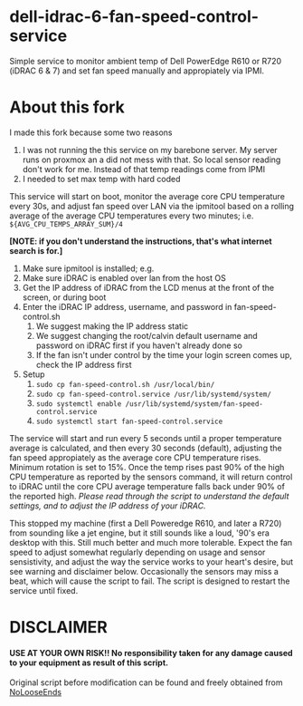 # dell-idrac-6-fan-speed-control-service
Simple service to monitor ambient temp of Dell PowerEdge R610 or R720 (iDRAC 6 & 7) and set fan speed manually and appropiately via IPMI.

# About this fork
I made this fork because some two reasons
1. I was not running the this service on my barebone server. My server runs on proxmox an a did not mess with that. So local sensor reading don't work for me. Instead of that temp readings come from IPMI
2. I needed to set max temp with hard coded

This service will start on boot, monitor the average core CPU temperature every 30s, and adjust fan speed over LAN via the ipmitool based on a rolling average of the average CPU temperatures every two minutes; i.e. `${AVG_CPU_TEMPS_ARRAY_SUM}/4`

**[NOTE: if you don't understand the instructions, that's what internet search is for.]**
1. Make sure ipmitool is installed; e.g.  
1. Make sure iDRAC is enabled over lan from the host OS
1. Get the IP address of iDRAC from the LCD menus at the front of the screen, or during boot
1. Enter the iDRAC IP address, username, and password in fan-speed-control.sh
    1. We suggest making the IP address static
    1. We suggest changing the root/calvin default username and password on iDRAC first if you haven't already done so
    1. If the fan isn't under control by the time your login screen comes up, check the IP address first
2. Setup
   1. `sudo cp fan-speed-control.sh /usr/local/bin/`
   1. `sudo cp fan-speed-control.service /usr/lib/systemd/system/`
   1. `sudo systemctl enable /usr/lib/systemd/system/fan-speed-control.service`
   1. `sudo systemctl start fan-speed-control.service`

The service will start and run every 5 seconds until a proper temperature average is calculated, and then every 30 seconds (default), adjusting the fan speed appropiately as the average core CPU temperature rises.  Minimum rotation is set to 15%.  Once the temp rises past 90% of the high CPU temperature as reported by the sensors command, it will return control to iDRAC until the core CPU average temperature falls back under 90% of the reported high.  _Please read through the script to understand the default settings, and to adjust the IP address of your iDRAC._

This stopped my machine (first a Dell Poweredge R610, and later a R720) from sounding like a jet engine, but it still sounds like a loud, '90's era desktop with this.  Still much better and much more tolerable. Expect the fan speed to adjust somewhat regularly depending on usage and sensor sensistivity, and adjust the way the service works to your heart's desire, but see warning and disclaimer below.  Occasionally the sensors may miss a beat, which will cause the script to fail. The script is designed to restart the service until fixed.


# DISCLAIMER
#### USE AT YOUR OWN RISK!!  No responsibility taken for any damage caused to your equipment as result of this script.

Original script before modification can be found and freely obtained from [NoLooseEnds](https://github.com/NoLooseEnds/Scripts)
